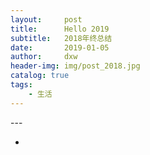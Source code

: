 ```yaml
---
layout:     post
title:      Hello 2019
subtitle:   2018年终总结
date:       2019-01-05
author:     dxw
header-img: img/post_2018.jpg 
catalog: true
tags:
    - 生活
---
```



<p id = "build"></p>
---

* 

